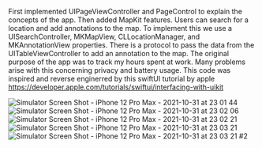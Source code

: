 First implemented UIPageViewController and PageControl to explain the concepts of the app. 
Then added MapKit features. Users can search for a location and add annotations to the map.
To implement this we use a UISearchController, MKMapView, CLLocationManager, and MKAnnotationView properties. There is a protocol to pass the data from the UITableViewController to add an annotation to the map. 
The original purpose of the app was to track my hours spent at work. Many problems arise with this concerning privacy and battery usage. 
This code was inspired and reverse enginerred by this swiftUI tutorial by apple https://developer.apple.com/tutorials/swiftui/interfacing-with-uikit

![Simulator Screen Shot - iPhone 12 Pro Max - 2021-10-31 at 23 01 44](https://user-images.githubusercontent.com/60244532/139628731-ba2e58ec-e370-43c8-b6e8-cc9aa488595b.png)
![Simulator Screen Shot - iPhone 12 Pro Max - 2021-10-31 at 23 02 06](https://user-images.githubusercontent.com/60244532/139628729-cdaad210-dc28-46ad-a130-4cdec31a9ad9.png)
![Simulator Screen Shot - iPhone 12 Pro Max - 2021-10-31 at 23 02 21](https://user-images.githubusercontent.com/60244532/139628728-e696c4b8-d059-4a7b-9a45-f207dd4daf8e.png)
![Simulator Screen Shot - iPhone 12 Pro Max - 2021-10-31 at 23 03 21](https://user-images.githubusercontent.com/60244532/139628723-78ffb001-da5e-4fff-9b4e-342401a57a33.png)
![Simulator Screen Shot - iPhone 12 Pro Max - 2021-10-31 at 23 03 21 #2](https://user-images.githubusercontent.com/60244532/139628719-018694d0-0efc-4183-9d4f-d2bf34f07400.png)
